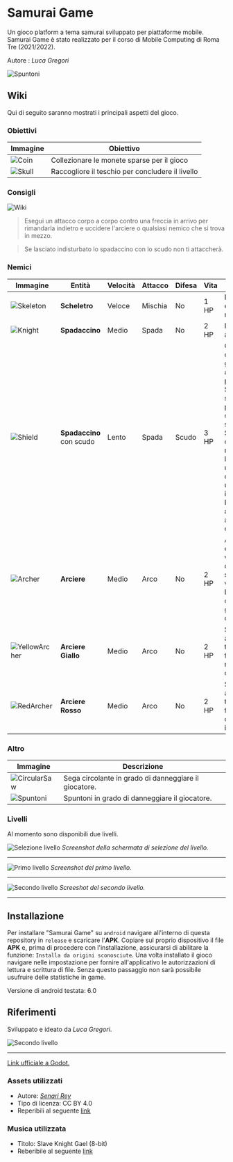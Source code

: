 # Samurai Game

Un gioco platform a tema samurai sviluppato per piattaforme mobile.
Samurai Game è stato realizzato per il corso di Mobile Computing di Roma Tre (2021/2022).

Autore : *Luca Gregori*

![Spuntoni](docs/demo.gif)

## Wiki
Qui di seguito saranno mostrati i principali aspetti del gioco.
### Obiettivi

| Immagine               | Obiettivo                                        |
|------------------------|--------------------------------------------------|
| ![Coin](docs/coin.gif) | Collezionare le monete sparse per il gioco       |
| ![Skull](docs/skull.gif) | Raccogliore il teschio per concludere il livello |


### Consigli

![Wiki](docs/screenshot1.png "Consigli")

> Esegui un attacco corpo a corpo contro una freccia in arrivo per rimandarla indietro e uccidere l'arciere o qualsiasi nemico che si trova in mezzo.

> Se lasciato indisturbato lo spadaccino con lo scudo non ti attaccherà.


### Nemici

| Immagine                                                              | Entità               | Velocità | Attacco | Difesa | Vita | Descrizione                                                                                                                                                                                                                                                                                                                                                                                                                |
|-----------------------------------------------------------------------|----------------------|----------|---------|--------|------|----------------------------------------------------------------------------------------------------------------------------------------------------------------------------------------------------------------------------------------------------------------------------------------------------------------------------------------------------------------------------------------------------------------------------|
| ![Skeleton](docs/skeleton.gif)          | **Scheletro**            | Veloce   | Mischia | No     | 1 HP | Nemico semplice che esegue attacchi in mischia.                                                                                                                                                                                                                                                                                                                                                                            |
| ![Knight](docs/knight.gif)              | **Spadaccino**           | Medio    | Spada   | No     | 2 HP | Nemico che esegue attacchi con la spada.                                                                                                                                                                                                                                                                                                                                                                                   |
| ![Shield](docs/shield.png)              | **Spadaccino** con scudo | Lento    | Spada   | Scudo  | 3 HP | Quando chiude la distanza del giocatore alza in automatico lo scudo per difendersi.<br/>Se si colpisce lo scudo il colpo verrò parato e il nemico contrattaccherà subito dopo.<br/>Se non si dovesse colpire il nemico mentre questo è con lo scudo alzato c'è una buona probabilità che questo esegua un attacco di sua iniziativa.<br/>La probabilità di attacco per iniziativa aumenta man mano che passa il tempo.<br/> |
| ![Archer](docs/archer.gif)              | **Arciere**              | Medio    | Arco    | No     | 2 HP | Appena il giocatore entrerà nel campo visivo dell'arciere quest'ultimo scaglierà una freccia verso lui.<br/>Le frecce possono danneggiare anche gli altri nemici oltre che il giocatore.                                                                                                                                                                                                                                        |
| ![YellowArcher](docs/yellow_archer.gif) | **Arciere Giallo**       | Medio    | Arco    | No     | 2 HP | Si comporta come un arciere normale, tuttavia scocca 5 freccie consecutive in rapida successione come singolo attacco.                                                                                                                                                                                                                                                                                                     |
| ![RedArcher](docs/red_archer.gif)       | **Arciere Rosso**        | Medio    | Arco    | No     | 2 HP | Si comporta come un arciere normale, tuttavia scocca 3 freccie contemporaneamente in un singolo attacco.                                                                                                                                                                                                                                                                                                                   |                                                                                                                                                                                                                                                                                                                                                                                                          |

### Altro

| Immagine                                                            | Descrizione                                           |
|---------------------------------------------------------------------|-------------------------------------------------------|
| ![CircularSaw](docs/circular_saw.png) | Sega circolante in grado di danneggiare il giocatore. |
| ![Spuntoni](docs/spuntoni.png)        | Spuntoni in grado di danneggiare il giocatore.        | 


### Livelli

Al momento sono disponibili due livelli.

![Selezione livello](docs/screenshot3.png "Schermata di selezione del livello")
*Screenshot della schermata di selezione del livello.*

---

![Primo livello](docs/screenshot4.png "Primo livello")
*Screenshot del primo livello.*

---

![Secondo livello](docs/screenshot5.png "Secondo livello")
*Screeshot del secondo livello.*

---


## Installazione
Per installare "Samurai Game" su `android` navigare all'interno di questa repository in `release` e scaricare l'**APK**.
Copiare sul proprio dispositivo il file **APK** e, prima di procedere con l'installazione, assicurarsi di abilitare la funzione: `Installa da origini sconosciute`.
Una volta installato il gioco navigare nelle impostazione per fornire all'applicativo le autorizzazioni di lettura e scrittura di file.
Senza questo passaggio non sarà possibile usufruire delle statistiche in game.

Versione di android testata: 6.0

## Riferimenti

Sviluppato e ideato da _Luca Gregori_.

![Secondo livello](docs/screenshot2.png "Secondo livello")

---

[Link ufficiale a Godot.](https://godotengine.org/)

### Assets utilizzati
- Autore: _[Senari Rey](https://senari-rey.itch.io/)_
- Tipo di licenza: CC BY 4.0
- Reperibili al seguente [link](https://senari-rey.itch.io/pixel-art-platformer-tileset)

### Musica utilizzata
- Titolo: Slave Knight Gael (8-bit)
- Reberibile al seguente [link](https://www.youtube.com/watch?v=JBts5_EPu38)